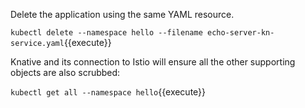 Delete the application using the same YAML resource.

`kubectl delete --namespace hello --filename echo-server-kn-service.yaml`{{execute}}

Knative and its connection to Istio will ensure all the other supporting objects are also scrubbed:

`kubectl get all --namespace hello`{{execute}}
